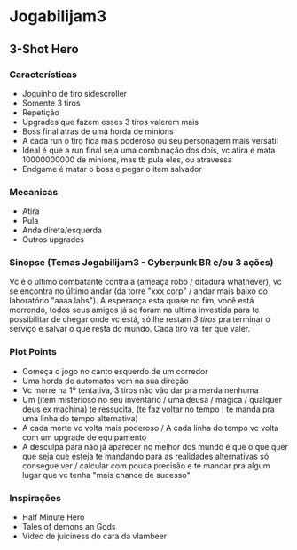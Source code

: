 # Jogabilijam3

## 3-Shot Hero

### Características

* Joguinho de tiro sidescroller
* Somente 3 tiros
* Repetição
* Upgrades que fazem esses 3 tiros valerem mais
* Boss final atras de uma horda de minions
* A cada run o tiro fica mais poderoso ou seu personagem mais versatil
* Ideal é que a run final seja uma combinação dos dois, vc atira e mata 10000000000 de minions, mas tb pula eles, ou atravessa
* Endgame é matar o boss e pegar o item salvador

### Mecanicas

* Atira
* Pula
* Anda direta/esquerda
* Outros upgrades

### Sinopse (Temas Jogabilijam3 - Cyberpunk BR e/ou 3 ações)
Vc é o último combatante contra a (ameaçã robo / ditadura whathever), vc se encontra no último andar (da torre "xxx corp" / andar mais baixo do laboratório "aaaa labs"). A esperança esta quase no fim, você está morrendo, todos seus amigos já se foram na ultima investida para te possibilitar de chegar onde vc está, só lhe restam _3 tiros_ pra terminar o serviço e salvar o que resta do mundo. Cada tiro vai ter que valer.

### Plot Points

* Começa o jogo no canto esquerdo de um corredor
* Uma horda de automatos vem na sua direção
* Vc morre na 1º tentativa, 3 tiros não vão dar pra merda nenhuma
* Um (item misterioso no seu inventário / uma deusa / magica / qualquer deus ex machina) te ressucita, (te faz voltar no tempo | te manda pra uma linha do tempo alternativa)
* A cada morte vc volta mais poderoso / A cada linha do tempo vc volta com um upgrade de equipamento 
* A desculpa para não já aparecer no melhor dos mundo é que o que quer que seja que esteja te mandando para as realidades alternativas só consegue ver / calcular com pouca precisão e te mandar pra algum lugar que vc tenha "mais chance de sucesso"

### Inspirações

* Half Minute Hero
* Tales of demons an Gods
* Video de juiciness do cara da vlambeer
